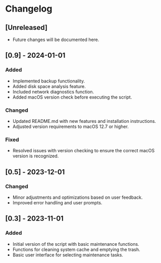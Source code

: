 # Changelog

## [Unreleased]
- Future changes will be documented here.

## [0.9] - 2024-01-01
### Added
- Implemented backup functionality.
- Added disk space analysis feature.
- Included network diagnostics function.
- Added macOS version check before executing the script.

### Changed
- Updated README.md with new features and installation instructions.
- Adjusted version requirements to macOS 12.7 or higher.

### Fixed
- Resolved issues with version checking to ensure the correct macOS version is recognized.

## [0.5] - 2023-12-01
### Changed
- Minor adjustments and optimizations based on user feedback.
- Improved error handling and user prompts.

## [0.3] - 2023-11-01
### Added
- Initial version of the script with basic maintenance functions.
- Functions for cleaning system cache and emptying the trash.
- Basic user interface for selecting maintenance tasks.

